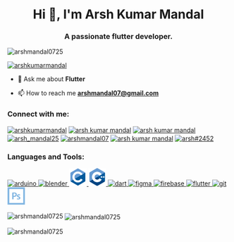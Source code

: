 <h1 align="center">Hi 👋, I'm Arsh Kumar Mandal</h1>
<h3 align="center">A passionate flutter developer.</h3> 


<p align="left"> <img src="https://komarev.com/ghpvc/?username=arshmandal0725&label=Profile%20views&color=0e75b6&style=flat" alt="arshmandal0725" /> </p>

<p align="left"> <a href="https://twitter.com/arshkumarmandal" target="blank"><img src="https://img.shields.io/twitter/follow/arshkumarmandal?logo=twitter&style=for-the-badge" alt="arshkumarmandal" /></a> </p>

- 💬 Ask me about **Flutter**

- 📫 How to reach me **arshmandal07@gmail.com**

<h3 align="left">Connect with me:</h3>
<p align="left">
<a href="https://twitter.com/arshkumarmandal" target="blank"><img align="center" src="https://raw.githubusercontent.com/rahuldkjain/github-profile-readme-generator/master/src/images/icons/Social/twitter.svg" alt="arshkumarmandal" height="30" width="40" /></a>
<a href="https://linkedin.com/in/arsh kumar mandal" target="blank"><img align="center" src="https://raw.githubusercontent.com/rahuldkjain/github-profile-readme-generator/master/src/images/icons/Social/linked-in-alt.svg" alt="arsh kumar mandal" height="30" width="40" /></a>
<a href="https://fb.com/arsh kumar mandal" target="blank"><img align="center" src="https://raw.githubusercontent.com/rahuldkjain/github-profile-readme-generator/master/src/images/icons/Social/facebook.svg" alt="arsh kumar mandal" height="30" width="40" /></a>
<a href="https://instagram.com/arsh_mandal25" target="blank"><img align="center" src="https://raw.githubusercontent.com/rahuldkjain/github-profile-readme-generator/master/src/images/icons/Social/instagram.svg" alt="arsh_mandal25" height="30" width="40" /></a>
<a href="https://www.leetcode.com/arshmandal07" target="blank"><img align="center" src="https://raw.githubusercontent.com/rahuldkjain/github-profile-readme-generator/master/src/images/icons/Social/leet-code.svg" alt="arshmandal07" height="30" width="40" /></a>
<a href="https://auth.geeksforgeeks.org/user/arsh kumar mandal" target="blank"><img align="center" src="https://raw.githubusercontent.com/rahuldkjain/github-profile-readme-generator/master/src/images/icons/Social/geeks-for-geeks.svg" alt="arsh kumar mandal" height="30" width="40" /></a>
<a href="https://discord.gg/arsh#2452" target="blank"><img align="center" src="https://raw.githubusercontent.com/rahuldkjain/github-profile-readme-generator/master/src/images/icons/Social/discord.svg" alt="arsh#2452" height="30" width="40" /></a>
</p>

<h3 align="left">Languages and Tools:</h3>
<p align="left"> <a href="https://www.arduino.cc/" target="_blank" rel="noreferrer"> <img src="https://cdn.worldvectorlogo.com/logos/arduino-1.svg" alt="arduino" width="40" height="40"/> </a> <a href="https://www.blender.org/" target="_blank" rel="noreferrer"> <img src="https://download.blender.org/branding/community/blender_community_badge_white.svg" alt="blender" width="40" height="40"/> </a> <a href="https://www.cprogramming.com/" target="_blank" rel="noreferrer"> <img src="https://raw.githubusercontent.com/devicons/devicon/master/icons/c/c-original.svg" alt="c" width="40" height="40"/> </a> <a href="https://www.w3schools.com/cpp/" target="_blank" rel="noreferrer"> <img src="https://raw.githubusercontent.com/devicons/devicon/master/icons/cplusplus/cplusplus-original.svg" alt="cplusplus" width="40" height="40"/> </a> <a href="https://dart.dev" target="_blank" rel="noreferrer"> <img src="https://www.vectorlogo.zone/logos/dartlang/dartlang-icon.svg" alt="dart" width="40" height="40"/> </a> <a href="https://www.figma.com/" target="_blank" rel="noreferrer"> <img src="https://www.vectorlogo.zone/logos/figma/figma-icon.svg" alt="figma" width="40" height="40"/> </a> <a href="https://firebase.google.com/" target="_blank" rel="noreferrer"> <img src="https://www.vectorlogo.zone/logos/firebase/firebase-icon.svg" alt="firebase" width="40" height="40"/> </a> <a href="https://flutter.dev" target="_blank" rel="noreferrer"> <img src="https://www.vectorlogo.zone/logos/flutterio/flutterio-icon.svg" alt="flutter" width="40" height="40"/> </a> <a href="https://git-scm.com/" target="_blank" rel="noreferrer"> <img src="https://www.vectorlogo.zone/logos/git-scm/git-scm-icon.svg" alt="git" width="40" height="40"/> </a> <a href="https://www.photoshop.com/en" target="_blank" rel="noreferrer"> <img src="https://raw.githubusercontent.com/devicons/devicon/master/icons/photoshop/photoshop-line.svg" alt="photoshop" width="40" height="40"/> </a> </p>

<p><img align="left" src="https://github-readme-stats.vercel.app/api/top-langs?username=arshmandal0725&show_icons=true&locale=en&layout=compact" alt="arshmandal0725" /></p>

<p>&nbsp;<img align="center" src="https://github-readme-stats.vercel.app/api?username=arshmandal0725&show_icons=true&locale=en" alt="arshmandal0725" /></p>

<p><img align="center" src="https://github-readme-streak-stats.herokuapp.com/?user=arshmandal0725&" alt="arshmandal0725" /></p>
